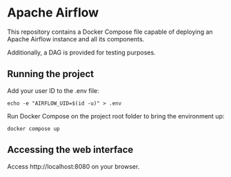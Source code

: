 # Apache Airflow

This repository contains a Docker Compose file capable of deploying an Apache Airflow instance
and all its components.

Additionally, a DAG is provided for testing purposes.

## Running the project
Add your user ID to the .env file:

    echo -e "AIRFLOW_UID=$(id -u)" > .env

Run Docker Compose on the project root folder to bring the environment up:

    docker compose up

## Accessing the web interface
Access http://localhost:8080 on your browser.
